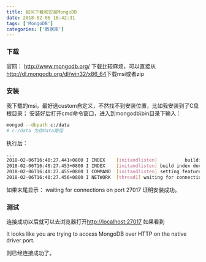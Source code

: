 ```yaml
---
title: 如何下载和安装MongoDB
date: 2018-02-06 16:42:31
tags: ['MongoDB']
categories: ['数据库']
---
```


### 下载

官网： <http://www.mongodb.org/>
下载比较麻烦，可以直接从<http://dl.mongodb.org/dl/win32/x86_64>下载msi或者zip

### 安装

我下载的msi，最好选custom自定义，不然找不到安装位置，比如我安装到了C盘根目录；
安装好后打开cmd命令窗口，进入到mongodb\bin目录下输入：

``` bash
mongod --dbpath c:/data
# c:/data 为你data路径
```

执行后：

``` bash
...
2018-02-06T16:40:27.441+0800 I INDEX    [initandlisten]          building index using bulk method; build may temporarily use up to 500 megabytes of RAM
2018-02-06T16:40:27.453+0800 I INDEX    [initandlisten] build index done.  scanned 0 total records. 0 secs
2018-02-06T16:40:27.455+0800 I COMMAND  [initandlisten] setting featureCompatibilityVersion to 3.4
2018-02-06T16:40:27.456+0800 I NETWORK  [thread1] waiting for connections on port 27017
```
如果末尾显示： waiting for connections on port 27017
证明安装成功。

### 测试
连接成功以后就可以去浏览器打开<http://localhost:27017>
如果看到

It looks like you are trying to access MongoDB over HTTP on the native driver port.

则已经连接成功了。



